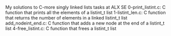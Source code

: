 My solutions to C-more singly linked lists tasks at ALX SE
0-print_listint.c: C function that prints all the elements of a listint_t list
1-listint_len.c: C function that returns the number of elements in a linked listint_t list
add_nodeint_end.c: C function that adds a new node at the end of a listint_t list
4-free_listint.c: C function that frees a listint_t list
